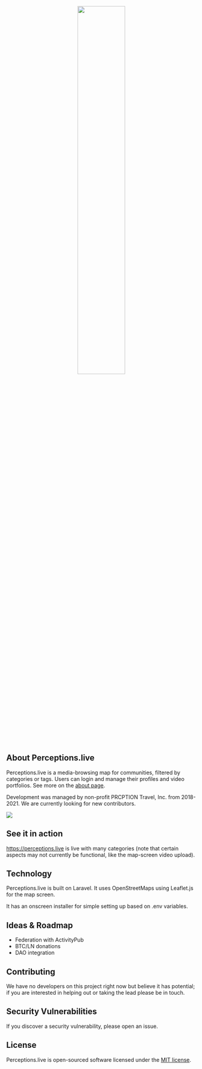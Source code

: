<p align="center"><img width=50% src="https://perceptions.live/assets/findgo/images/live-perceptions-logo.png"></p>

## About Perceptions.live

Perceptions.live is a media-browsing map for communities, filtered by categories or tags. Users can login and manage their profiles and video portfolios. See more on the <a href="https://about.perceptions.live/" target=blank>about page</a>.

Development was managed by non-profit PRCPTION Travel, Inc. from 2018-2021. We are currently looking for new contributors.

<p><img src="https://about.perceptions.live/images/dashboard.jpg"></p>

## See it in action
<a href="https://perceptions.live">https://perceptions.live</a> is live with many categories (note that certain aspects may not currently be functional, like the map-screen video upload).

## Technology

Perceptions.live is built on Laravel. It uses OpenStreetMaps using Leaflet.js for the map screen. 

It has an onscreen installer for simple setting up based on .env variables.

## Ideas & Roadmap

- Federation with ActivityPub
- BTC/LN donations
- DAO integration

## Contributing

We have no developers on this project right now but believe it has potential; if you are interested in helping out or taking the lead please be in touch.

## Security Vulnerabilities

If you discover a security vulnerability, please open an issue.

## License

Perceptions.live is open-sourced software licensed under the [MIT license](http://opensource.org/licenses/MIT).
